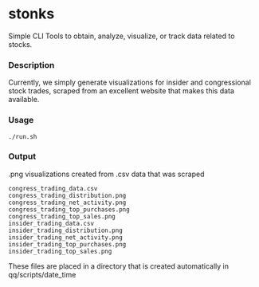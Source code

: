 # stonks
Simple CLI Tools to obtain, analyze, visualize, or track data related to stocks.

### Description
Currently, we simply generate visualizations for insider and congressional stock trades, 
scraped from an excellent website that makes this data available. 

### Usage
```
./run.sh 
```
### Output
.png visualizations created from .csv data that was scraped 
```
congress_trading_data.csv
congress_trading_distribution.png
congress_trading_net_activity.png
congress_trading_top_purchases.png
congress_trading_top_sales.png
insider_trading_data.csv
insider_trading_distribution.png
insider_trading_net_activity.png
insider_trading_top_purchases.png
insider_trading_top_sales.png
```
These files are placed in a directory that is created automatically in qq/scripts/date_time
